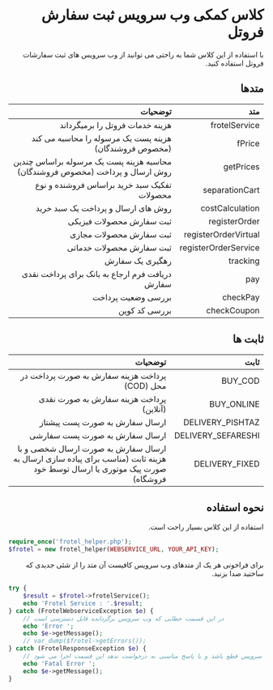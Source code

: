 <div dir="rtl">

# کلاس کمکی وب سرویس ثبت سفارش فروتل

با استفاده از این کلاس شما به راحتی می توانید از وب سرویس های ثبت سفارشات فروتل استفاده کنید.

## متدها

|متد | توضحیات|
|---: | ---:|
|frotelService | هزینه خدمات فروتل را برمیگرداند|
|fPrice | هزینه پست یک مرسوله را محاسبه می کند (مخصوص فروشندگان)|
|getPrices | محاسبه هزینه پست یک مرسوله براساس چندین روش ارسال و پرداخت (مخصوص فروشندگان)|
|separationCart | تفکیک سبد خرید براساس فروشنده و نوع محصولات|
|costCalculation | روش های ارسال و پرداخت یک سبد خرید|
|registerOrder | ثبت سفارش محصولات فیزیکی|
|registerOrderVirtual | ثبت سفارش محصولات مجازی|
|registerOrderService | ثبت سفارش محصولات خدماتی|
|tracking | رهگیری یک سفارش|
|pay | دریافت فرم ارجاع به بانک برای پرداخت نقدی سفارش|
|checkPay | بررسی وضعیت پرداخت|
|checkCoupon | بررسی کد کوپن|

## ثابت ها

|ثابت|توضحیات|
|---:|---:|
|BUY_COD| پرداخت هزینه سفارش به صورت پرداخت در محل (COD)|
|BUY_ONLINE|پرداخت هزینه سفارش به صورت نقدی (آنلاین)|
|DELIVERY_PISHTAZ|ارسال سفارش به صورت پست پیشتاز|
|DELIVERY_SEFARESHI|ارسال سفارش به صورت پست سفارشی|
|DELIVERY_FIXED|ارسال سفارش به صورت ارسال شخصی و با هزینه ثابت (مناسب برای پیاده سازی ارسال به صورت پیک موتوری یا ارسال توسط خود فروشگاه)|

## نحوه استفاده
استفاده از این کلاس بسیار راحت است.

</div>

```php
require_once('frotel_helper.php');
$frotel = new frotel_helper(WEBSERVICE_URL, YOUR_API_KEY);
`````
<div dir="rtl">
برای فراخونی هر یک از متدهای وب سرویس کافیست آن متد را از شئی جدیدی که ساختید صدا بزنید.
</div>

```php
try {
    $result = $frotel->frotelService();
    echo 'Frotel Service : '.$result;
} catch (FrotelWebserviceException $e) {
    // در این قسمت خطایی که وب سرویس برگردانده قابل دسترسی است
    echo 'Error ';
    echo $e->getMessage();
    // var_dump($frotel->getErrors());
} catch (FrotelResponseException $e) {
    // زمانی که وب سرویس قطع باشد و یا پاسخ مناسبی به درخواست ندهد این قسمت اجرا می شود
    echo 'Fatal Error ';
    echo $e->getMessage();
}
````
